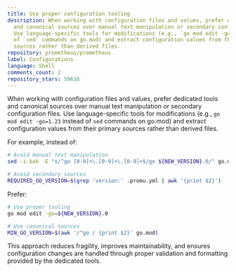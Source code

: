 ```yaml
---
title: Use proper configuration tooling
description: When working with configuration files and values, prefer dedicated tools
  and canonical sources over manual text manipulation or secondary configuration files.
  Use language-specific tools for modifications (e.g., `go mod edit -go=1.23` instead
  of `sed` commands on go.mod) and extract configuration values from their primary
  sources rather than derived files.
repository: prometheus/prometheus
label: Configurations
language: Shell
comments_count: 2
repository_stars: 59616
---
```


When working with configuration files and values, prefer dedicated tools and canonical sources over manual text manipulation or secondary configuration files. Use language-specific tools for modifications (e.g., `go mod edit -go=1.23` instead of `sed` commands on go.mod) and extract configuration values from their primary sources rather than derived files.

For example, instead of:
```bash
# Avoid manual text manipulation
sed -i.bak -E "s/^go [0-9]+\.[0-9]+\.[0-9]+$/go ${NEW_VERSION}.0/" go.mod

# Avoid secondary sources
REQUIRED_GO_VERSION=$(grep 'version:' .promu.yml | awk '{print $2}')
```

Prefer:
```bash
# Use proper tooling
go mod edit -go=${NEW_VERSION}.0

# Use canonical sources
MIN_GO_VERSION=$(awk '/^go / {print $2}' go.mod)
```

This approach reduces fragility, improves maintainability, and ensures configuration changes are handled through proper validation and formatting provided by the dedicated tools.